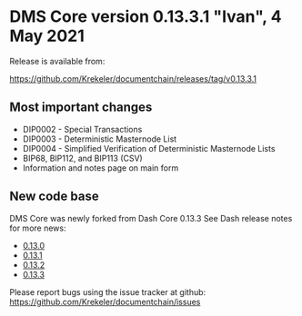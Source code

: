 DMS Core version 0.13.3.1 "Ivan", 4 May 2021
======================================

Release is available from:

  <https://github.com/Krekeler/documentchain/releases/tag/v0.13.3.1>

## Most important changes
* DIP0002 - Special Transactions
* DIP0003 - Deterministic Masternode List
* DIP0004 - Simplified Verification of Deterministic Masternode Lists
* BIP68, BIP112, and BIP113 (CSV)
* Information and notes page on main form

## New code base

DMS Core was newly forked from Dash Core 0.13.3
See Dash release notes for more news:

* [0.13.0](../dash/release-notes-0.13.0.md)
* [0.13.1](../dash/release-notes-0.13.1.md)
* [0.13.2](../dash/release-notes-0.13.2.md)
* [0.13.3](../dash/release-notes-0.13.3.md)

Please report bugs using the issue tracker at github: 
<https://github.com/Krekeler/documentchain/issues>
